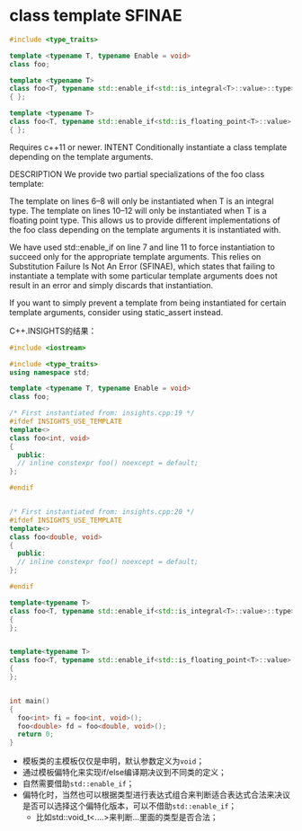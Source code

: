 # class template SFINAE

```c++ {.numberLines}
#include <type_traits>

template <typename T, typename Enable = void>
class foo;

template <typename T>
class foo<T, typename std::enable_if<std::is_integral<T>::value>::type>
{ };

template <typename T>
class foo<T, typename std::enable_if<std::is_floating_point<T>::value>::type>
{ };
```

Requires c++11 or newer.
INTENT
Conditionally instantiate a class template depending on the template arguments.

DESCRIPTION
We provide two partial specializations of the foo class template:

The template on lines 6–8 will only be instantiated when T is an integral type.
The template on lines 10–12 will only be instantiated when T is a floating point type.
This allows us to provide different implementations of the foo class depending on the template arguments it is instantiated with.

We have used std::enable_if on line 7 and line 11 to force instantiation to succeed only for the appropriate template arguments. This relies on Substitution Failure Is Not An Error (SFINAE), which states that failing to instantiate a template with some particular template arguments does not result in an error and simply discards that instantiation.

If you want to simply prevent a template from being instantiated for certain template arguments, consider using static_assert instead.

C++.INSIGHTS的结果：

```c++ {.numberLines}
#include <iostream>

#include <type_traits>
using namespace std;

template <typename T, typename Enable = void>
class foo;

/* First instantiated from: insights.cpp:19 */
#ifdef INSIGHTS_USE_TEMPLATE
template<>
class foo<int, void>
{
  public:
  // inline constexpr foo() noexcept = default;
};

#endif


/* First instantiated from: insights.cpp:20 */
#ifdef INSIGHTS_USE_TEMPLATE
template<>
class foo<double, void>
{
  public:
  // inline constexpr foo() noexcept = default;
};

#endif

template<typename T>
class foo<T, typename std::enable_if<std::is_integral<T>::value>::type>
{
};


template<typename T>
class foo<T, typename std::enable_if<std::is_floating_point<T>::value>::type>
{
};


int main()
{
  foo<int> fi = foo<int, void>();
  foo<double> fd = foo<double, void>();
  return 0;
}

```

- 模板类的主模板仅仅是申明，默认参数定义为`void`；
- 通过模板偏特化来实现if/else编译期决议到不同类的定义；
- 自然需要借助`std::enable_if`；
- 偏特化时，当然也可以根据类型进行表达式组合来判断适合表达式合法来决议是否可以选择这个偏特化版本，可以不借助`std::enable_if`；
    - 比如std::void_t<....>来判断...里面的类型是否合法；
